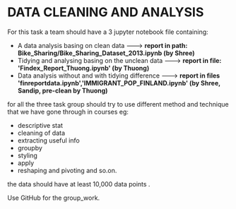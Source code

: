 # DATA CLEANING AND ANALYSIS
For this task a team should have a 3 jupyter notebook file containing:
- A data analysis basing on clean data ---> <b>report in path: Bike_Sharing/Bike_Sharing_Dataset_2013.ipynb  (by Shree)</b>
- Tidying and analysing basing on the unclean data ---> <b>report in file: 'Findex_Report_Thuong.ipynb'  (by Thuong)</b>
- Data analysis without and with tidying difference ---> <b> report in files 'finreportdata.ipynb','IMMIGRANT_POP_FINLAND.ipynb' (by Shree, Sandip, pre-clean by Thuong)</b>

for all the three task group should try to use different method and technique that we have gone through in courses eg:
- descriptive stat
- cleaning of data
- extracting useful info
- groupby
- styling
- apply 
- reshaping and pivoting
and so.on.

the data should have at least 10,000 data points .

Use GitHub for the group_work.
